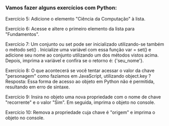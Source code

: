 ### Vamos fazer alguns exercícios com Python:

Exercício 5:
Adicione o elemento "Ciência da Computação" à lista.

Exercício 6: 
Acesse e altere o primeiro elemento da lista para "Fundamentos".

Exercício 7: 
Um conjunto ou set pode ser inicializado utilizando-se também o método set() . Inicialize uma variável com essa função var = set() e adicione seu nome ao conjunto utilizando um dos métodos vistos acima. Depois, imprima a variável e confira se o retorno é: {'seu_nome'}.

Exercício 8: 
O que acontecerá se você tentar acessar o valor da chave "personagem" como fazíamos em JavaScript, utilizando object.key ?
Resposta: Essa forma de acesso ao objeto em Python não é permitida, resultando em erro de sintaxe.

Exercício 9: 
Insira no objeto uma nova propriedade com o nome de chave "recorrente" e o valor "Sim". Em seguida, imprima o objeto no console.

Exercício 10: 
Remova a propriedade cuja chave é "origem" e imprima o objeto no console.